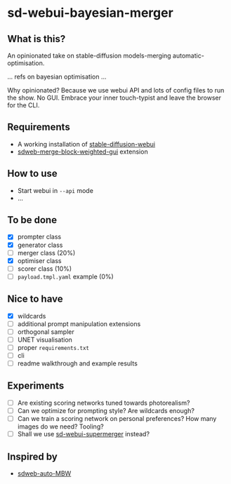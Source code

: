 # sd-webui-bayesian-merger

## What is this?

An opinionated take on stable-diffusion models-merging automatic-optimisation.

... refs on bayesian optimisation ...

Why opinionated? Because we use webui API and lots of config files to run the show. No GUI. 
Embrace your inner touch-typist and leave the browser for the CLI.

## Requirements

- A working installation of [stable-diffusion-webui](https://github.com/AUTOMATIC1111/stable-diffusion-webui)
- [sdweb-merge-block-weighted-gui](https://github.com/bbc-mc/sdweb-merge-block-weighted-gui) extension

## How to use

- Start webui in `--api` mode
- ...

## To be done

- [x] prompter class
- [x] generator class
- [ ] merger class (20%)
- [x] optimiser class
- [ ] scorer class (10%)
- [ ] `payload.tmpl.yaml` example (0%)

## Nice to have

- [x] wildcards
- [ ] additional prompt manipulation extensions
- [ ] orthogonal sampler
- [ ] UNET visualisation
- [ ] proper `requirements.txt`
- [ ] cli
- [ ] readme walkthrough and example results

## Experiments

- [ ] Are existing scoring networks tuned towards photorealism?
- [ ] Can we optimize for prompting style? Are wildcards enough?
- [ ] Can we train a scoring network on personal preferences? How many images do we need? Tooling?
- [ ] Shall we use [sd-webui-supermerger](https://github.com/hako-mikan/sd-webui-supermerger) instead?

## Inspired by

- [sdweb-auto-MBW](https://github.com/Xerxemi/sdweb-auto-MBW)